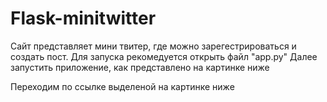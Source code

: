 # Flask-minitwitter
Сайт представляет мини твитер, где можно зарегестрироваться и создать пост.
Для запуска рекомедуется открыть файл "app.py"
Далее запустить приложение, как представлено на картинке ниже

Переходим по ссылке выделеной на картинке ниже
